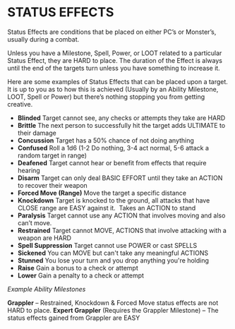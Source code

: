 # STATUS EFFECTS

Status Effects are conditions that be placed on either PC’s or Monster’s, usually during a combat.

Unless you have a Milestone, Spell, Power, or LOOT related to a particular Status Effect, they are HARD to place. The duration of the Effect is always until the end of the targets turn unless you have something to increase it.

Here are some examples of Status Effects that can be placed upon a target. It is up to you as to how this is achieved (Usually by an Ability Milestone, LOOT, Spell or Power) but there’s nothing stopping you from getting creative.

* **Blinded** Target cannot see, any checks or attempts they take are HARD
* **Brittle** The next person to successfully hit the target adds ULTIMATE to their damage
* **Concussion** Target has a 50% chance of not doing anything
* **Confused** Roll a 1d6 (1-2 Do nothing, 3-4 act normal, 5-6 attack a random target in range)
* **Deafened** Target cannot hear or benefit from effects that require hearing
* **Disarm** Target can only deal BASIC EFFORT until they take an ACTION to recover their weapon
* **Forced Move (Range)** Move the target a specific distance
* **Knockdown** Target is knocked to the ground, all attacks that have CLOSE range are EASY against it.  Takes an ACTION to stand
* **Paralysis** Target cannot use any ACTION that involves moving and also can’t move.
* **Restrained** Target cannot MOVE, ACTIONS that involve attacking with a weapon are HARD
* **Spell Suppression** Target cannot use POWER or cast SPELLS
* **Sickened** You can MOVE but can't take any meaningful ACTIONS
* **Stunned** You lose your turn and you drop anything you're holding
* **Raise** Gain a bonus to a check or attempt
* **Lower** Gain a penalty to a check or attempt

*Example Ability Milestones*

**Grappler** – Restrained, Knockdown & Forced Move status effects are not HARD to place.
**Expert Grappler** (Requires the Grappler Milestone) – The status effects gained from Grappler are EASY
